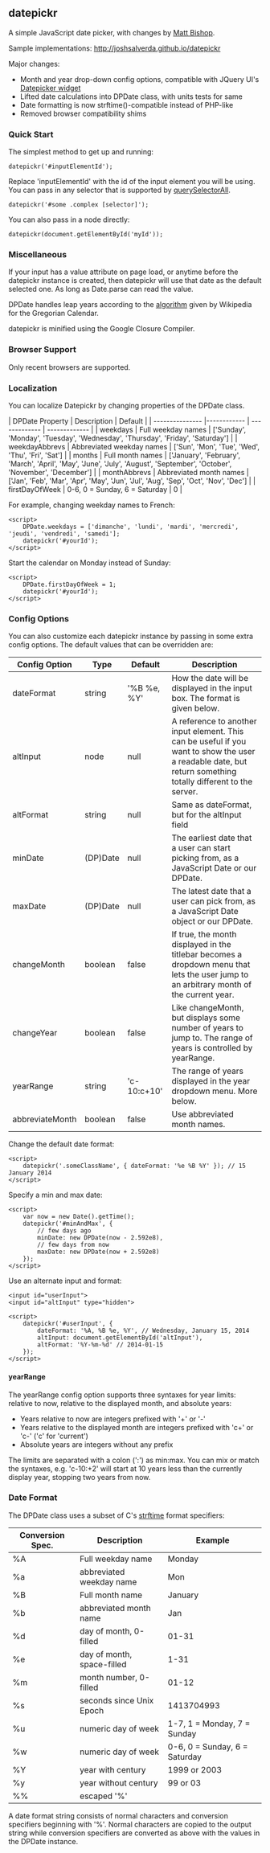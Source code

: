 ## datepickr

A simple JavaScript date picker, with changes by [Matt Bishop](https://github.com/ieyasu/datepickr).

Sample implementations: http://joshsalverda.github.io/datepickr

Major changes:

- Month and year drop-down config options, compatible with JQuery UI's [Datepicker widget](http://api.jqueryui.com/datepicker/)
- Lifted date calculations into DPDate class, with units tests for same
- Date formatting is now strftime()-compatible instead of PHP-like
- Removed browser compatibility shims


### Quick Start

The simplest method to get up and running:

```
datepickr('#inputElementId');
```

Replace 'inputElementId' with the id of the input element you will be using.  You can pass in any selector that is supported by [querySelectorAll](https://developer.mozilla.org/en/docs/Web/API/Document.querySelectorAll).

```
datepickr('#some .complex [selector]');
```

You can also pass in a node directly:

```
datepickr(document.getElementById('myId'));
```


### Miscellaneous

If your input has a value attribute on page load, or anytime before the datepickr instance is created, then datepickr will use that date as the default selected one. As long as Date.parse can read the value.

DPDate handles leap years according to the [algorithm](http://en.wikipedia.org/wiki/Leap_year#Algorithm) given by Wikipedia for the Gregorian Calendar.

datepickr is minified using the Google Closure Compiler.


### Browser Support

Only recent browsers are supported.


### Localization

You can localize Datepickr by changing properties of the DPDate class.

| DPDate Property | Description | Default |
| --------------- |------------ | ------------- | ------------- |
| weekdays        | Full weekday names | ['Sunday', 'Monday', 'Tuesday', 'Wednesday', 'Thursday', 'Friday', 'Saturday'] |
| weekdayAbbrevs  | Abbreviated weekday names | ['Sun', 'Mon', 'Tue', 'Wed', 'Thu', 'Fri', 'Sat'] |
| months          | Full month names | ['January', 'February', 'March', 'April', 'May', 'June', 'July', 'August', 'September', 'October', 'November', 'December'] |
| monthAbbrevs    | Abbreviated month names | ['Jan', 'Feb', 'Mar', 'Apr', 'May', 'Jun', 'Jul', 'Aug', 'Sep', 'Oct', 'Nov', 'Dec'] |
| firstDayOfWeek  | 0-6, 0 = Sunday, 6 = Saturday | 0 |

For example, changing weekday names to French:

```
<script>
    DPDate.weekdays = ['dimanche', 'lundi', 'mardi', 'mercredi', 'jeudi', 'vendredi', 'samedi'];
    datepickr('#yourId');
</script>
```

Start the calendar on Monday instead of Sunday:

```
<script>
    DPDate.firstDayOfWeek = 1;
    datepickr('#yourId');
</script>
```


### Config Options

You can also customize each datepickr instance by passing in some extra config options. The default values that can be overridden are:

| Config Option | Type | Default | Description |
| ------------- | ----------- | ------------- | ------------- |
| dateFormat | string | '%B %e, %Y' | How the date will be displayed in the input box.  The format is given below. |
| altInput | node | null | A reference to another input element. This can be useful if you want to show the user a readable date, but return something totally different to the server. |
| altFormat | string | null | Same as dateFormat, but for the altInput field |
| minDate | (DP)Date | null | The earliest date that a user can start picking from, as a JavaScript Date or our DPDate. |
| maxDate | (DP)Date | null | The latest date that a user can pick from, as a JavaScript Date object or our DPDate. |
| changeMonth | boolean | false | If true, the month displayed in the titlebar becomes a dropdown menu that lets the user jump to an arbitrary month of the current year. |
| changeYear | boolean | false | Like changeMonth, but displays some number of years to jump to.  The range of years is controlled by yearRange. |
| yearRange | string | 'c-10:c+10' | The range of years displayed in the year dropdown menu. More below. |
| abbreviateMonth | boolean | false | Use abbreviated month names. |

Change the default date format:

```
<script>
    datepickr('.someClassName', { dateFormat: '%e %B %Y' }); // 15 January 2014
</script>
```

Specify a min and max date:

```
<script>
    var now = new Date().getTime();
    datepickr('#minAndMax', {
        // few days ago
        minDate: new DPDate(now - 2.592e8),
        // few days from now
        maxDate: new DPDate(now + 2.592e8)
    });
</script>
```

Use an alternate input and format:

```
<input id="userInput">
<input id="altInput" type="hidden">

<script>
    datepickr('#userInput', {
        dateFormat: '%A, %B %e, %Y', // Wednesday, January 15, 2014
        altInput: document.getElementById('altInput'),
        altFormat: '%Y-%m-%d' // 2014-01-15
    });
</script>
```

#### yearRange

The yearRange config option supports three syntaxes for year limits: relative to now, relative to the displayed month, and absolute years:

- Years relative to now are integers prefixed with '+' or '-'
- Years relative to the displayed month are integers prefixed with 'c+' or 'c-' ('c' for 'current')
- Absolute years are integers without any prefix

The limits are separated with a colon (':') as min:max.  You can mix or match the syntaxes, e.g. 'c-10:+2' will start at 10 years less than the currently display year, stopping two years from now.


### Date Format

The DPDate class uses a subset of C's [strftime](http://linux.die.net/man/3/strftime) format specifiers:

| Conversion Spec. | Description | Example |
| ---------------- | ----------- | ------------- |
| %A | Full weekday name | Monday |
| %a | abbreviated weekday name | Mon |
| %B | Full month name | January |
| %b | abbreviated month name | Jan |
| %d | day of month, 0-filled | 01-31
| %e | day of month, space-filled | 1-31 |
| %m | month number, 0-filled | 01-12 |
| %s | seconds since Unix Epoch | 1413704993 |
| %u | numeric day of week | 1-7, 1 = Monday, 7 = Sunday |
| %w | numeric day of week | 0-6, 0 = Sunday, 6 = Saturday |
| %Y | year with century | 1999 or 2003 |
| %y | year without century | 99 or 03 |
| %% | escaped '%' | |

A date format string consists of normal characters and conversion specifiers beginning with '%'.  Normal characters are copied to the output string while conversion specifiers are converted as above with the values in the DPDate instance.
